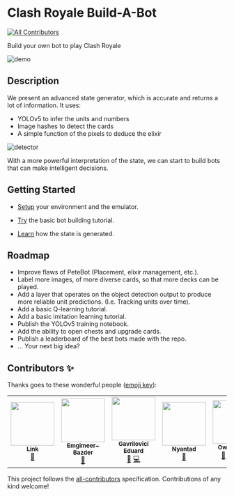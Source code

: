 # Clash Royale Build-A-Bot
<!-- ALL-CONTRIBUTORS-BADGE:START - Do not remove or modify this section -->
[![All Contributors](https://img.shields.io/badge/all_contributors-5-orange.svg?style=flat-square)](#contributors-)
<!-- ALL-CONTRIBUTORS-BADGE:END -->

Build your own bot to play Clash Royale

![demo](https://raw.githubusercontent.com/wiki/Pbatch/ClashRoyaleBuildABot/images/demo.gif)

## Description

We present an advanced state generator, which is accurate and returns a lot of information.
It uses:
* YOLOv5 to infer the units and numbers
* Image hashes to detect the cards
* A simple function of the pixels to deduce the elixir

![detector](https://raw.githubusercontent.com/wiki/Pbatch/ClashRoyaleBuildABot/images/demo.jpg)

With a more powerful interpretation of the state,
we can start to build bots that can make intelligent decisions.

## Getting Started

* [Setup](https://github.com/Pbatch/ClashRoyaleBuildABot/wiki/Setup) your environment and the emulator.

* [Try](https://github.com/Pbatch/ClashRoyaleBuildABot/wiki/Tutorial-(Basic)) the basic bot building tutorial.

* [Learn](https://github.com/Pbatch/ClashRoyaleBuildABot/wiki/State) how the state is generated.

## Roadmap

* Improve flaws of PeteBot (Placement, elixir management, etc.).
* Label more images, of more diverse cards, so that more decks can be played.
* Add a layer that operates on the object detection output to produce more reliable unit predictions. 
(I.e. Tracking units over time).
* Add a basic Q-learning tutorial.
* Add a basic imitation learning tutorial.
* Publish the YOLOv5 training notebook.
* Add the ability to open chests and upgrade cards.
* Publish a leaderboard of the best bots made with the repo.
* ... Your next big idea?

## Contributors ✨

Thanks goes to these wonderful people ([emoji key](https://allcontributors.org/docs/en/emoji-key)):

<!-- ALL-CONTRIBUTORS-LIST:START - Do not remove or modify this section -->
<!-- prettier-ignore-start -->
<!-- markdownlint-disable -->
<table>
  <tr>
    <td align="center"><a href="https://github.com/link-discord"><img src="https://avatars.githubusercontent.com/u/50463727?v=4?s=100" width="100px;" alt=""/><br /><sub><b>Link</b></sub></a><br /><a href="#data-link-discord" title="Data">🔣</a></td>
    <td align="center"><a href="http://www.pazder.ca"><img src="https://avatars.githubusercontent.com/u/17608446?v=4?s=100" width="100px;" alt=""/><br /><sub><b>Emgimeer-Bazder</b></sub></a><br /><a href="https://github.com/Pbatch/ClashRoyaleBuildABot/issues?q=author%3AEmgimeer-Bazder" title="Bug reports">🐛</a></td>
    <td align="center"><a href="https://github.com/GavriloviciEduard"><img src="https://avatars.githubusercontent.com/u/33176335?v=4?s=100" width="100px;" alt=""/><br /><sub><b>Gavrilovici Eduard</b></sub></a><br /><a href="https://github.com/Pbatch/ClashRoyaleBuildABot/commits?author=GavriloviciEduard" title="Documentation">📖</a> <a href="https://github.com/Pbatch/ClashRoyaleBuildABot/commits?author=GavriloviciEduard" title="Code">💻</a></td>
    <td align="center"><a href="https://github.com/Nyantad"><img src="https://avatars.githubusercontent.com/u/68382673?v=4?s=100" width="100px;" alt=""/><br /><sub><b>Nyantad</b></sub></a><br /><a href="https://github.com/Pbatch/ClashRoyaleBuildABot/issues?q=author%3ANyantad" title="Bug reports">🐛</a></td>
    <td align="center"><a href="https://github.com/OwenKruse"><img src="https://avatars.githubusercontent.com/u/91492770?v=4?s=100" width="100px;" alt=""/><br /><sub><b>OwenKruse</b></sub></a><br /><a href="https://github.com/Pbatch/ClashRoyaleBuildABot/commits?author=OwenKruse" title="Documentation">📖</a> <a href="#data-OwenKruse" title="Data">🔣</a> <a href="https://github.com/Pbatch/ClashRoyaleBuildABot/commits?author=OwenKruse" title="Code">💻</a> <a href="#example-OwenKruse" title="Examples">💡</a></td>
  </tr>
</table>

<!-- markdownlint-restore -->
<!-- prettier-ignore-end -->

<!-- ALL-CONTRIBUTORS-LIST:END -->

This project follows the [all-contributors](https://github.com/all-contributors/all-contributors) specification. Contributions of any kind welcome!
